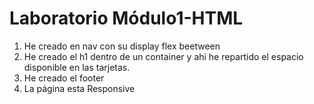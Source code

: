 # Laboratorio Módulo1-HTML

1. He creado en nav con su display flex beetween
2. He creado el h1 dentro de un container y ahi he repartido el espacio disponible en las tarjetas.
3. He creado el footer
4. La página esta Responsive
